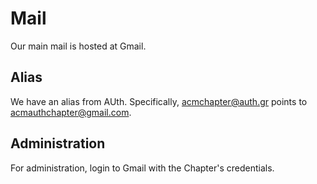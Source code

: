 # Mail

Our main mail is hosted at Gmail.

## Alias

We have an alias from AUth.
Specifically, [acmchapter@auth.gr](mailto:acmchapter@auth.gr) points to [acmauthchapter@gmail.com](mailto:acmauthchapter@gmail.com).

## Administration

For administration, login to Gmail with the Chapter's credentials.
